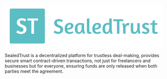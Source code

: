 <p align="center">
  <picture>
    <source media="(prefers-color-scheme: dark)" srcset="public/logo.png">
    <img alt="SealedTrust Logo" src="public/logo.png" width="auto">
  </picture>
</p>

SealedTrust is a decentralized platform for trustless deal-making, provides secure smart contract-driven transactions, not just for freelancers and businesses but for everyone, ensuring funds are only released when both parties meet the agreement.
